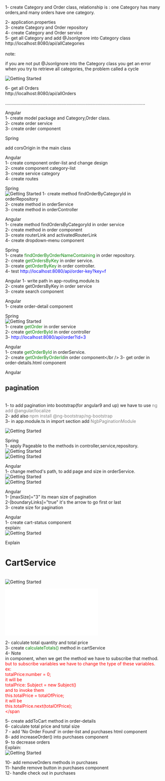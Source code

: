 1- create Category and Order class,
   relationship is : one Category has many orders,and many orders have one category.

2- application.properties</br>
3- create Category and Order repository</br>
4- create Category and Order service</br>
5- get all Category and add @JsonIgnore into Category class</br>
http://localhost:8080/api/allCategories </br></br>
<span>note:</span>
<p>if you are not put @JsonIgnore into the Category class you get an error when you try to retrieve all categories, the problem called a cycle</p>

![Getting Started](./img/JsonIgnore.png)

6- get all Orders <br />
http://localhost:8080/api/allOrders  <br />

................................................................................................................

Angular <br />
1- create model package and Category,Order class. <br />
2- create order service <br />
3- create order component

Spring <br />
<p>add corsOrigin in the main class </p>

Angular <br />
1- create component order-list and change design <br />
2- create component category-list <br />
3- create service category <br />
4- create routes <br />

Spring <br />
![Getting Started](./img/findByCategory.png)
1- create method findOrderByCategoryId in orderRepository<br />
2- create method in orderService<br />
3- create method in orderController<br />

Angular <br />
1- create method findOrdersByCategoryId in order service<br />
2- create method in order component<br />
3- create routerLink and activatedRouterLink<br />
4- create dropdown-menu component<br />

Spring<br />
1- create <span style="color:green;">findOrderByOrderNameContaining</span> in order repository.<br />
2- create <span style="color:green;">getOrdersByKey</span> in order service.<br />
3- create <span style="color:green;">getOrderByKey</span> in order controller.<br />
4- test <span style="color:blue;">http://localhost:8080/api/order-key?key=f </span> <br />

Angular
1- write path in app-routing.module.ts <br />
2- create getOrdersByKey in order service <br />
3- create search component <br />

Angular<br />
1- create order-detail component <br />

Spring<br />
![Getting Started](./img/findByOrderId.png) <br />
1- create <span style="color:green;">getOrder</span> in order service<br />
2- create <span style="color:green;">getOrderById</span> in order controller<br />
3- <span style="color:blue;">http://localhost:8080/api/order?id=3 </span><br />

Angular<br />
1- create <span style="color:green;">getOrderById</span> in orderService.<br />
2- create <span style="color:green;">getOrderByOrderId</span>in order component</br />
3- get order in order-details.html component<br />

Angular<br/>
<h2>pagination</h2> <br/>
1- to add pagination into bootstrap(for angular9 and up) we have to use <span style="color:gray;">ng add @angular/localize</span><br />
2- add also <span style="color:gray;">npm install @ng-bootstrap/ng-bootstrap</span><br />
3- in app.module.ts in import section add <span style="color:gray;">NgbPaginationModule</span><br />

![Getting Started](./img/pagination.png) <br />

Spring<br />
1- apply Pageable to the methods in controller,service,repository.<br />
![Getting Started](./img/spring-controller.png) <br />
![Getting Started](./img/spring-service&repository.png) <br />

Angular<br/>
1- change method's path, to add page and size in orderService.<br/>
![Getting Started](./img/pageExplain.png) <br />
![Getting Started](./img/getSizeOfOrders.png) <br />


Angular<br />
1- [maxSize]="3"  its mean size of pagination<br/>
2-[boundaryLinks]="true" it's the arrow to go first or last<br/>
3- create size for pagination <br/>

Angular<br/>
1- create cart-status component<br/>
explain:<br/>
![Getting Started](./img/cartExplain.png) <br />

Explain <h1>CartService</h1> <br/>
![Getting Started](./img/explain-CartService.png) <br />

![Getting Started](./img/console.log) <br />

2- calculate total quantity and total price<br/>
3- create <span style="color:green;">calculateTotals()</span> method in cartService<br/>
4- <span>Note</span> <br/>
in component, when we get the method we have to subscribe that method.<br/>
<span style="color:red;">
but to subscribe variables we have to change the type of these variables. ex:<br/>
totalPrice:number = 0;<br/>
it will be <br/>
totalPrice: Subject<number> = new Subject<number>()<br/>
and to invoke them<br/>
this.totalPrice = totalOfPrice;<br/>
it will be<br/>
this.totalPrice.next(totalOfPrice);<br/>
</span
<br/>

5- create addToCart method in order-details<br/>
6- calculate total price and total size<br/>
7 - add 'No Order Found' in order-list and purchases html component<br />
8- add increaseOrder() into purchases component<br />
9- to decrease orders<br/>
Explain:<br/>
![Getting Started](./img/explain-removeOrder.png) <br />

10- add removeOrders methods in purchases<br/>
11- handle remove button in purchases component<br/>
12- handle check out in purchases<br/>






